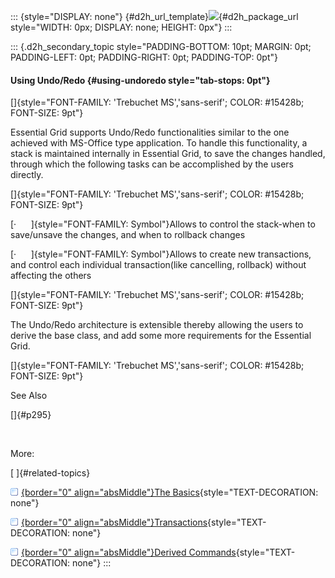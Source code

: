 ::: {style="DISPLAY: none"}
[](ms-xhelp:///?Id=d2h_url_template){#d2h_url_template}![](!package_url!){#d2h_package_url style="WIDTH: 0px; DISPLAY: none; HEIGHT: 0px"}
:::

::: {.d2h_secondary_topic style="PADDING-BOTTOM: 10pt; MARGIN: 0pt; PADDING-LEFT: 0pt; PADDING-RIGHT: 0pt; PADDING-TOP: 0pt"}
#### Using Undo/Redo {#using-undoredo style="tab-stops: 0pt"}

[]{style="FONT-FAMILY: 'Trebuchet MS','sans-serif'; COLOR: #15428b; FONT-SIZE: 9pt"} 

Essential Grid supports Undo/Redo functionalities similar to the one achieved with MS-Office type application. To handle this functionality, a stack is maintained internally in Essential Grid, to save the changes handled, through which the following tasks can be accomplished by the users directly.

[]{style="FONT-FAMILY: 'Trebuchet MS','sans-serif'; COLOR: #15428b; FONT-SIZE: 9pt"} 

[·      ]{style="FONT-FAMILY: Symbol"}Allows to control the stack-when to save/unsave the changes, and when to rollback changes

[·      ]{style="FONT-FAMILY: Symbol"}Allows to create new transactions, and control each individual transaction(like cancelling, rollback) without affecting the others

[]{style="FONT-FAMILY: 'Trebuchet MS','sans-serif'; COLOR: #15428b; FONT-SIZE: 9pt"} 

The Undo/Redo architecture is extensible thereby allowing the users to derive the base class, and add some more requirements for the Essential Grid.

[]{style="FONT-FAMILY: 'Trebuchet MS','sans-serif'; COLOR: #15428b; FONT-SIZE: 9pt"} 

See Also

[]{#p295} 

 

More:

[ ]{#related-topics}

[![](button.gif){border="0" align="absMiddle"}The Basics](ms-xhelp:///?Id=2ad28c4a-4f6b-4030-ae7d-59e0538a231c){style="TEXT-DECORATION: none"}

[![](button.gif){border="0" align="absMiddle"}Transactions](ms-xhelp:///?Id=01d1e037-46d8-4c32-bbfe-38865f454a29){style="TEXT-DECORATION: none"}

[![](button.gif){border="0" align="absMiddle"}Derived Commands](ms-xhelp:///?Id=df156011-ad9b-4cc5-9887-6ed91ec73549){style="TEXT-DECORATION: none"}
:::
